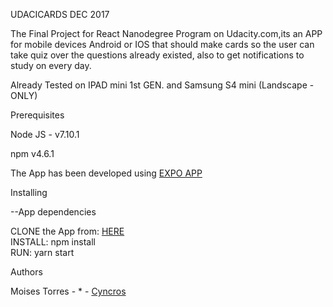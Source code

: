 UDACICARDS DEC 2017

The Final Project for React Nanodegree Program on Udacity.com,its an APP for
mobile devices Android or IOS that should make cards so the user can take quiz
over the questions already existed, also to get notifications to study on every
day.

Already Tested on IPAD mini 1st GEN. and Samsung S4 mini (Landscape - ONLY)

Prerequisites

Node JS - v7.10.1

npm  v4.6.1

The App has been developed using <a href="https://expo.io/">EXPO
APP</a>

Installing

--App dependencies

CLONE the App from: <a href="https://github.com/cyncros/UdaciCardsQuiz"> HERE</a> <br>
INSTALL: npm install<br>
RUN: yarn start

Authors

Moises Torres - \* - <a href="https://github.com/cyncros">Cyncros</a>
